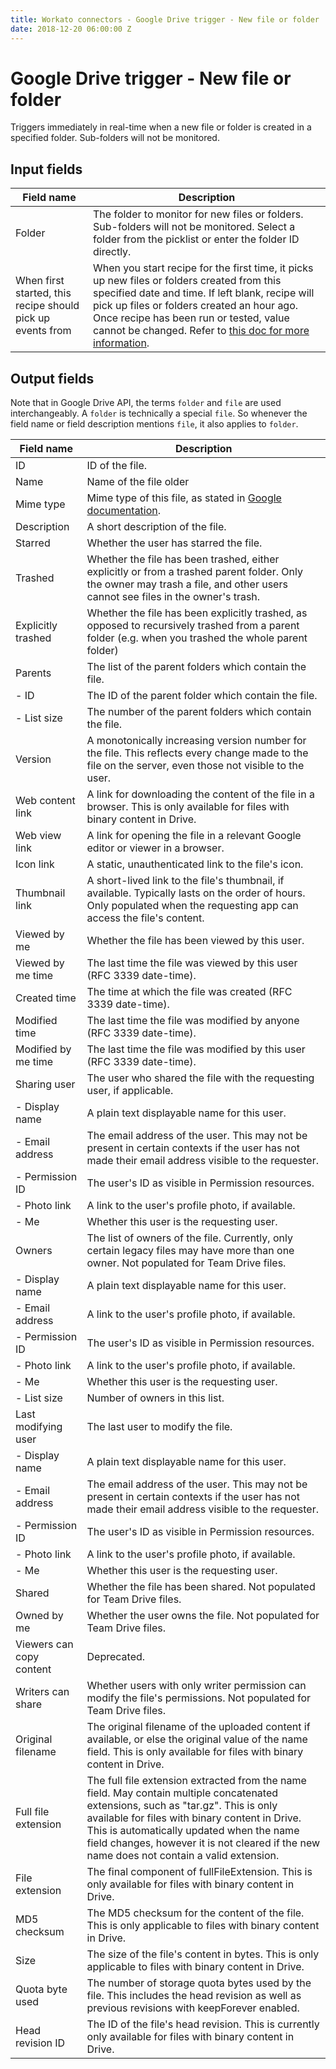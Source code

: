 ```yaml
---
title: Workato connectors - Google Drive trigger - New file or folder
date: 2018-12-20 06:00:00 Z
---
```


# Google Drive trigger - New file or folder
Triggers immediately in real-time when a new file or folder is created in a specified folder. Sub-folders will not be monitored.

## Input fields

| Field name | Description |
|---|---|
| Folder | The folder to monitor for new files or folders. Sub-folders will not be monitored. Select a folder from the picklist or enter the folder ID directly. |
| When first started, this recipe should pick up events from | When you start recipe for the first time, it picks up new files or folders created from this specified date and time. If left blank, recipe will pick up files or folders created an hour ago. Once recipe has been run or tested, value cannot be changed. Refer to [this doc for more information](https://docs.workato.com/recipes/triggers.html#sincefrom). |

## Output fields
Note that in Google Drive API, the terms `folder` and `file` are used interchangeably. A `folder` is technically a special `file`. So whenever the field name or field description mentions `file`, it also applies to `folder`.

| Field name | Description |
|---|---|
| ID | ID of the file. |
| Name | Name of the file  older |
| Mime type | Mime type of this file, as stated in [Google documentation](https://developers.google.com/drive/api/v3/mime-types). |
| Description | A short description of the file. |
| Starred | Whether the user has starred the file. |
| Trashed | Whether the file has been trashed, either explicitly or from a trashed parent folder. Only the owner may trash a file, and other users cannot see files in the owner's trash. |
| Explicitly trashed | Whether the file has been explicitly trashed, as opposed to recursively trashed from a parent folder (e.g. when you trashed the whole parent folder) |
| Parents | The list of the parent folders which contain the file. |
| - ID | The ID of the parent folder which contain the file. |
| - List size | The number of the parent folders which contain the file. |
| Version | A monotonically increasing version number for the file. This reflects every change made to the file on the server, even those not visible to the user. |
| Web content link | A link for downloading the content of the file in a browser. This is only available for files with binary content in Drive. |
| Web view link | A link for opening the file in a relevant Google editor or viewer in a browser. |
| Icon link | A static, unauthenticated link to the file's icon. |
| Thumbnail link | A short-lived link to the file's thumbnail, if available. Typically lasts on the order of hours. Only populated when the requesting app can access the file's content. |
| Viewed by me | Whether the file has been viewed by this user. |
| Viewed by me time | The last time the file was viewed by this user (RFC 3339 date-time). |
| Created time | The time at which the file was created (RFC 3339 date-time). |
| Modified time | The last time the file was modified by anyone (RFC 3339 date-time). |
| Modified by me time | The last time the file was modified by this user (RFC 3339 date-time). |
| Sharing user | The user who shared the file with the requesting user, if applicable. |
| - Display name | A plain text displayable name for this user. |
| - Email address | The email address of the user. This may not be present in certain contexts if the user has not made their email address visible to the requester. |
| - Permission ID | The user's ID as visible in Permission resources. |
| - Photo link | A link to the user's profile photo, if available. |
| - Me | Whether this user is the requesting user. |
| Owners | The list of owners of the file. Currently, only certain legacy files may have more than one owner. Not populated for Team Drive files. |
| - Display name | A plain text displayable name for this user. |
| - Email address | A link to the user's profile photo, if available. |
| - Permission ID | The user's ID as visible in Permission resources. |
| - Photo link | A link to the user's profile photo, if available. |
| - Me | Whether this user is the requesting user. |
| - List size | Number of owners in this list. |
| Last modifying user | The last user to modify the file. |
| - Display name | A plain text displayable name for this user. |
| - Email address | The email address of the user. This may not be present in certain contexts if the user has not made their email address visible to the requester. |
| - Permission ID | The user's ID as visible in Permission resources. |
| - Photo link | A link to the user's profile photo, if available. |
| - Me | 	Whether this user is the requesting user. |
| Shared | Whether the file has been shared. Not populated for Team Drive files. |
| Owned by me | Whether the user owns the file. Not populated for Team Drive files. |
| Viewers can copy content | Deprecated. |
| Writers can share | Whether users with only writer permission can modify the file's permissions. Not populated for Team Drive files. |
| Original filename | The original filename of the uploaded content if available, or else the original value of the name field. This is only available for files with binary content in Drive. |
| Full file extension | The full file extension extracted from the name field. May contain multiple concatenated extensions, such as "tar.gz". This is only available for files with binary content in Drive. This is automatically updated when the name field changes, however it is not cleared if the new name does not contain a valid extension. |
| File extension | The final component of fullFileExtension. This is only available for files with binary content in Drive. |
| MD5 checksum | The MD5 checksum for the content of the file. This is only applicable to files with binary content in Drive. |
| Size | The size of the file's content in bytes. This is only applicable to files with binary content in Drive. |
| Quota byte used | The number of storage quota bytes used by the file. This includes the head revision as well as previous revisions with keepForever enabled. |
| Head revision ID | The ID of the file's head revision. This is currently only available for files with binary content in Drive. |
